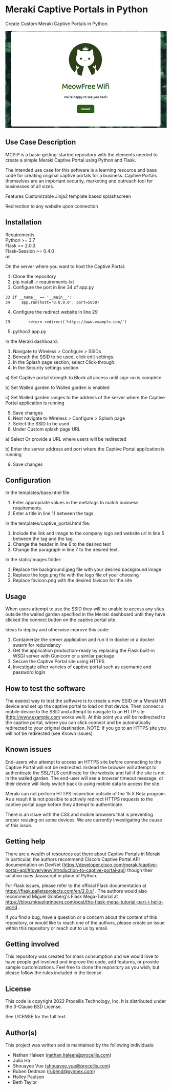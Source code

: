 # Meraki Captive Portals in Python

Create Custom Meraki Captive Portals in Python.

![Sample Custom Captive Portal](https://github.com/Procellis-Technology-Inc/MCPiP/blob/33658cc2f60886c011f88790c7056d72c0b46274/sample_portal.png)
 
## Use Case Description
MCPiP is a basic getting-started repository with the elements needed to create a simple Meraki Captive Portal using Python and Flask.

The intended use case for this software is a learning resource and base code for creating original captive portals for a business.  Captive Portals themselves are an important security, marketing and outreach tool for businesses of all sizes.

Features
Customizable Jinja2 template based splashscreen

Redirection to any website upon connection


## Installation

Requirements<br>
Python >= 3.7<br>
Flask >= 2.0.3<br>
Flask-Session >= 0.4.0<br>
os<br>

On the server where you want to host the Captive Portal:
1. Clone the repository
2. pip install -r requirements.txt
3. Configure the port in line 34 of app.py

```
33 if __name__ == '__main__':
34     app.run(host='0.0.0.0', port=5050)
```

4. Configure the redirect website in line 29

```
29        return redirect('https://www.example.com/')
```

5. python3 app.py

In the Meraki dashboard:
1. Navigate to Wireless > Configure > SSIDs
2. Beneath the SSID to be used, click edit settings.
3. In the Splash page section, select Click-through.
4. In the Security settings section

a) Set Captive portal strength to Block all access until sign-on is complete

b) Set Walled garden to Walled garden is enabled

c) Set Walled garden ranges to the address of the server where the Captive Portal application is running

5. Save changes
6. Next navigate to Wireless > Configure > Splash page
7. Select the SSID to be used
8. Under Custom splash page URL

a) Select Or provide a URL where users will be redirected

b) Enter the server address and port where the Captive Portal application is running

9. Save changes

## Configuration

In the templates/base.html file:
1. Enter appropriate values in the metatags to match business requirements.
2. Enter a title in line 11 between the <title> and </title> tags.

In the templates/captive_portal.html file:
1. Include the link and image to the company logo and website url in line 5 between the <a> tag and the </a> tag.
2. Change the header in line 6 to the desired text
3. Change the paragraph in line 7 to the desired text.

In the static/images folder:
1. Replace the background.jpeg file with your desired background image
2. Replace the logo.png file with the logo file of your choosing
3. Replace favicon.png with the desired favicon for the site

## Usage

When users attempt to use the SSID they will be unable to access any sites outside the walled garden specified in the Meraki dashboard until they have clicked the connect button on the captive portal site.

Ideas to deploy and otherwise improve this code:
1. Containerize the server application and run it in docker or a docker swarm for redundancy
2. Get the application production-ready by replacing the Flask built-in WSGI server with Gunicorn or a similar package
3. Secure the Captive Portal site using HTTPS
4. Investigate other varieies of captive portal such as username and password login

## How to test the software

The easiest way to test the software is to create a new SSID on a Meraki MR device and set up the captive portal to load on that device.  Then connect a mobile device to the SSID and attempt to navigate to an HTTP site (http://www.example.com works well).  At this point you will be redirected to the captive portal, where you can click connect and be automatically redirected to your original destination. NOTE: if you go to an HTTPS site you will not be redirected (see Known issues).  

## Known issues

End-users who attempt to access an HTTPS site before connecting to the Captive Portal will not be redirected.  Instead the browser will attempt to authenticate the SSL/TLS certificate for the website and fail if the site is not in the walled garden.  The end-user will see a browser timeout message, or their device will likely switch back to using mobile data to access the site.

Meraki can not perform HTTPS inspection outside of the 15.X Beta program.  As a result it is not possible to actively redirect HTTPS requests to the captive portal page before they attempt to authenticate.

There is an issue with the CSS and mobile browsers that is preventing proper resizing on some devices.  We are currently investigating the cause of this issue.

## Getting help

There are a wealth of resources out there about Captive Portals in Meraki. In particular, the authors recommend Cisco's Captive Portal API documentation on DevNet (https://developer.cisco.com/meraki/captive-portal-api/#!overview/introduction-to-captive-portal-api) though their solution uses Javascript in place of Python.

For Flask issues, please refer to the official Flask documentation at https://flask.palletsprojects.com/en/2.0.x/ .  The authors would also recommend Miguel Grinberg's Flask Mega-Tutorial at https://blog.miguelgrinberg.com/post/the-flask-mega-tutorial-part-i-hello-world .

If you find a bug, have a question or a concern about the content of this repository, or would like to reach one of the authors, please create an issue within this repository or reach out to us by email.

## Getting involved

This repository was created for mass consumption and we would love to have people get involved and improve the code, add features, or provide sample customizations.  Feel free to clone the repository as you wish, but please follow the rules included in the license.


## License
This code is copyright 2022 Procellis Technology, Inc.
It is distributed under the 3-Clause BSD License.

See LICENSE for the full text.

## Author(s)

This project was written and is maintained by the following individuals:

* Nathan Haleen (<nathan.haleen@procellis.com>)
* Julia Ha
* Shouayee Vue (<shouayee.vue@procellis.com>)
* Ruben Dedman (<rubend@synnex.com>)
* Halley Paulson
* Beth Taylor
